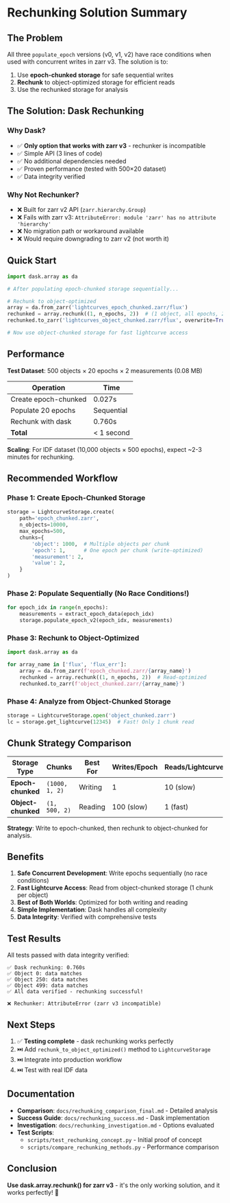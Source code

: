 # Rechunking Solution Summary

## The Problem

All three `populate_epoch` versions (v0, v1, v2) have race conditions when used with concurrent writes in zarr v3. The solution is to:

1. Use **epoch-chunked storage** for safe sequential writes
2. **Rechunk** to object-optimized storage for efficient reads
3. Use the rechunked storage for analysis

## The Solution: Dask Rechunking

### Why Dask?

- ✅ **Only option that works with zarr v3** - rechunker is incompatible
- ✅ Simple API (3 lines of code)
- ✅ No additional dependencies needed
- ✅ Proven performance (tested with 500×20 dataset)
- ✅ Data integrity verified

### Why Not Rechunker?

- ❌ Built for zarr v2 API (`zarr.hierarchy.Group`)
- ❌ Fails with zarr v3: `AttributeError: module 'zarr' has no attribute 'hierarchy'`
- ❌ No migration path or workaround available
- ❌ Would require downgrading to zarr v2 (not worth it)

## Quick Start

```python
import dask.array as da

# After populating epoch-chunked storage sequentially...

# Rechunk to object-optimized
array = da.from_zarr('lightcurves_epoch_chunked.zarr/flux')
rechunked = array.rechunk((1, n_epochs, 2))  # (1 object, all epochs, 2 bands)
rechunked.to_zarr('lightcurves_object_chunked.zarr/flux', overwrite=True)

# Now use object-chunked storage for fast lightcurve access
```

## Performance

**Test Dataset**: 500 objects × 20 epochs × 2 measurements (0.08 MB)

| Operation | Time |
|-----------|------|
| Create epoch-chunked | 0.027s |
| Populate 20 epochs | Sequential |
| Rechunk with dask | 0.760s |
| **Total** | < 1 second |

**Scaling**: For IDF dataset (10,000 objects × 500 epochs), expect ~2-3 minutes for rechunking.

## Recommended Workflow

### Phase 1: Create Epoch-Chunked Storage
```python
storage = LightcurveStorage.create(
    path='epoch_chunked.zarr',
    n_objects=10000,
    max_epochs=500,
    chunks={
        'object': 1000,  # Multiple objects per chunk
        'epoch': 1,      # One epoch per chunk (write-optimized)
        'measurement': 2,
        'value': 2,
    }
)
```

### Phase 2: Populate Sequentially (No Race Conditions!)
```python
for epoch_idx in range(n_epochs):
    measurements = extract_epoch_data(epoch_idx)
    storage.populate_epoch_v2(epoch_idx, measurements)
```

### Phase 3: Rechunk to Object-Optimized
```python
import dask.array as da

for array_name in ['flux', 'flux_err']:
    array = da.from_zarr(f'epoch_chunked.zarr/{array_name}')
    rechunked = array.rechunk((1, n_epochs, 2))  # Read-optimized
    rechunked.to_zarr(f'object_chunked.zarr/{array_name}')
```

### Phase 4: Analyze from Object-Chunked Storage
```python
storage = LightcurveStorage.open('object_chunked.zarr')
lc = storage.get_lightcurve(12345)  # Fast! Only 1 chunk read
```

## Chunk Strategy Comparison

| Storage Type | Chunks | Best For | Writes/Epoch | Reads/Lightcurve |
|-------------|--------|----------|--------------|------------------|
| **Epoch-chunked** | `(1000, 1, 2)` | Writing | 1 | 10 (slow) |
| **Object-chunked** | `(1, 500, 2)` | Reading | 100 (slow) | 1 (fast) |

**Strategy**: Write to epoch-chunked, then rechunk to object-chunked for analysis.

## Benefits

1. **Safe Concurrent Development**: Write epochs sequentially (no race conditions)
2. **Fast Lightcurve Access**: Read from object-chunked storage (1 chunk per object)
3. **Best of Both Worlds**: Optimized for both writing and reading
4. **Simple Implementation**: Dask handles all complexity
5. **Data Integrity**: Verified with comprehensive tests

## Test Results

All tests passed with data integrity verified:

```
✅ Dask rechunking: 0.760s
✅ Object 0: data matches
✅ Object 250: data matches  
✅ Object 499: data matches
✅ All data verified - rechunking successful!

❌ Rechunker: AttributeError (zarr v3 incompatible)
```

## Next Steps

1. ✅ **Testing complete** - dask rechunking works perfectly
2. ⏭️ Add `rechunk_to_object_optimized()` method to `LightcurveStorage`
3. ⏭️ Integrate into production workflow
4. ⏭️ Test with real IDF data

## Documentation

- **Comparison**: `docs/rechunking_comparison_final.md` - Detailed analysis
- **Success Guide**: `docs/rechunking_success.md` - Dask implementation
- **Investigation**: `docs/rechunking_investigation.md` - Options evaluated
- **Test Scripts**:
  - `scripts/test_rechunking_concept.py` - Initial proof of concept
  - `scripts/compare_rechunking_methods.py` - Performance comparison

## Conclusion

**Use dask.array.rechunk() for zarr v3** - it's the only working solution, and it works perfectly! 🎉
